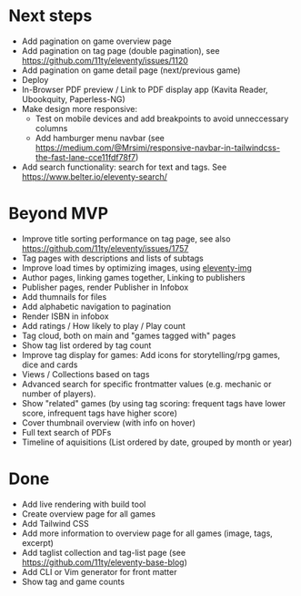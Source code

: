 # Next steps
- Add pagination on game overview page 
- Add pagination on tag page (double pagination), see https://github.com/11ty/eleventy/issues/1120
- Add pagination on game detail page (next/previous game)
- Deploy
- In-Browser PDF preview / Link to PDF display app (Kavita Reader,
	Ubookquity, Paperless-NG)
- Make design more responsive: 
	- Test on mobile devices and add breakpoints to avoid unneccessary columns
	- Add hamburger menu navbar (see https://medium.com/@Mrsimi/responsive-navbar-in-tailwindcss-the-fast-lane-cce11fdf78f7)
- Add search functionality: search for text and tags. See https://www.belter.io/eleventy-search/

# Beyond MVP
- Improve title sorting performance on tag page, see also https://github.com/11ty/eleventy/issues/1757
- Tag pages with descriptions and lists of subtags
- Improve load times by optimizing images, using [eleventy-img](https://github.com/11ty/eleventy-img)
- Author pages, linking games together, Linking to publishers
- Publisher pages, render Publisher in Infobox
- Add thumnails for files
- Add alphabetic navigation to pagination
- Render ISBN in infobox
- Add ratings / How likely to play / Play count
- Tag cloud, both on main and "games tagged with" pages
- Show tag list ordered by tag count
- Improve tag display for games: Add icons for storytelling/rpg games,
	dice and cards
- Views / Collections based on tags
- Advanced search for specific frontmatter values (e.g. mechanic or number
	of players).
- Show "related" games (by using tag scoring: frequent tags have lower
  score, infrequent tags have higher score)
- Cover thumbnail overview (with info on hover)
- Full text search of PDFs
- Timeline of aquisitions (List ordered by date, grouped by month or year)

# Done

- Add live rendering with build tool
- Create overview page for all games
- Add Tailwind CSS
- Add more information to overview page for all games (image, tags,
  excerpt)
- Add taglist collection and tag-list page (see https://github.com/11ty/eleventy-base-blog)
- Add CLI or Vim generator for front matter
- Show tag and game counts
